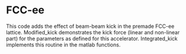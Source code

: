 # FCC-ee

This code adds the effect of beam-beam kick in the premade FCC-ee lattice. Modified_kick demonstrates the kick force (linear and non-linear part) for the parameters as defined for this accelerator. Integrated_kick implements this routine in the matlab functions.

